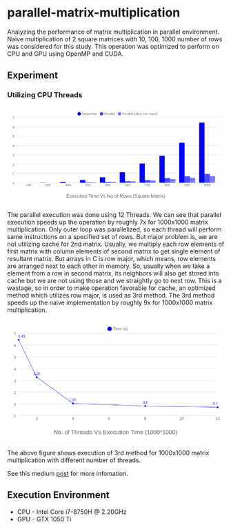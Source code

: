 # parallel-matrix-multiplication

Analyzing the performance of matrix multiplication in parallel environment. Naive multiplication of 2 square matrices with 10, 100, 1000 number of rows was considered for this study. This operation was optimized to perform on CPU and GPU using OpenMP and CUDA.

## Experiment

### Utilizing CPU Threads

<p align="center">
    <img src="img/img1.png"  width="800">
</p>

The parallel execution was done using 12 Threads. We can see that parallel execution speeds up the operation by roughly 7x for 1000x1000 matrix multiplication. Only outer loop was parallelized, so each thread will perform same instructions on a specified set of rows. But major problem is, we are not utilizing cache for 2nd matrix. Usually, we multiply each row elements of first matrix with column elements of second matrix to get single element of resultant matrix. But arrays in C is row major, which means, row elements are arranged next to each other in memory. So, usually when we take a element from a row in second matrix, its neighbors will also get stored into cache but we are not using those and we straightly go to next row. This is a wastage, so in order to make operation favorable for cache, an optimized method which utilizes row major, is used as 3rd method. The 3rd method speeds up the naive implementation by roughly 9x for 1000x1000 matrix multiplication.

<p align="center">
    <img src="img/img2.png"  width="800">
</p>

The above figure shows execution of 3rd method for 1000x1000 matrix multiplication with different number of threads.

See this medium [post](https://medium.com/@karthicktsharma/parallel-matrix-multiplication-7e2e0efa64f4) for more infomation.

## Execution Environment

- CPU - Intel Core i7-8750H @ 2.20GHz
- GPU - GTX 1050 Ti
